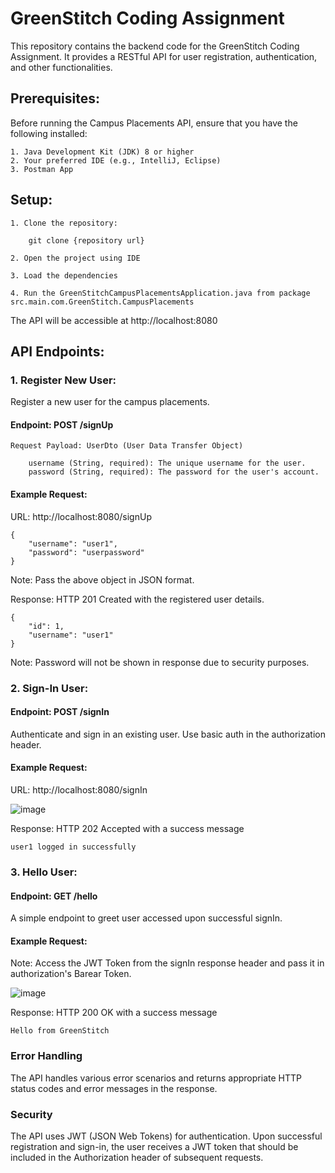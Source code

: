 
# GreenStitch Coding Assignment

This repository contains the backend code for the GreenStitch Coding Assignment. It provides a RESTful API for user registration, authentication, and other functionalities.

## Prerequisites:

Before running the Campus Placements API, ensure that you have the following installed:

    1. Java Development Kit (JDK) 8 or higher
    2. Your preferred IDE (e.g., IntelliJ, Eclipse)
    3. Postman App
    
## Setup:

    1. Clone the repository:

        git clone {repository url}

    2. Open the project using IDE

    3. Load the dependencies

    4. Run the GreenStitchCampusPlacementsApplication.java from package src.main.com.GreenStitch.CampusPlacements

The API will be accessible at http://localhost:8080

## API Endpoints:

### 1. Register New User:

Register a new user for the campus placements.

#### Endpoint: POST /signUp
    
    Request Payload: UserDto (User Data Transfer Object)
        
        username (String, required): The unique username for the user.
        password (String, required): The password for the user's account.

#### Example Request:

URL: http://localhost:8080/signUp

    {
        "username": "user1",
        "password": "userpassword"
    }

Note: Pass the above object in JSON format.

Response: HTTP 201 Created with the registered user details.

    {
        "id": 1,
        "username": "user1"
    }

Note: Password will not be shown in response due to security purposes.

### 2. Sign-In User:

#### Endpoint: POST /signIn

Authenticate and sign in an existing user. Use basic auth in the authorization header.

#### Example Request:

URL: http://localhost:8080/signIn

![image](https://github.com/Shubham-Dandekar/GreenStitchCampusPlacements/assets/107460330/053f4565-564c-426f-9343-ebddb121b69b)

Response: HTTP 202 Accepted with a success message
    
    user1 logged in successfully

### 3. Hello User:

#### Endpoint: GET /hello

A simple endpoint to greet user accessed upon successful signIn.

#### Example Request:

Note: Access the JWT Token from the signIn response header and pass it in authorization's Barear Token.

![image](https://github.com/Shubham-Dandekar/GreenStitchCampusPlacements/assets/107460330/23ec5392-ed09-423f-995d-5c4d002e82a3)

Response: HTTP 200 OK with a success message

    Hello from GreenStitch

### Error Handling

The API handles various error scenarios and returns appropriate HTTP status codes and error messages in the response.


### Security

The API uses JWT (JSON Web Tokens) for authentication. Upon successful registration and sign-in, the user receives a JWT token that should be included in the Authorization header of subsequent requests.
